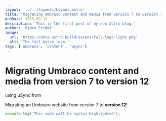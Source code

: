 ```yaml
---
layout: '../../layouts/Layout.astro'
title: 'Migrating Umbraco content and media from version 7 to version 12'
pubDate: 2023-09-12
description: 'This is the first post of my new Astro blog.'
author: 'Bjørn Fridal'
image:
  url: 'https://docs.astro.build/assets/full-logo-light.png'
  alt: 'The full Astro logo.'
tags: ['umbraco', 'content', 'usync']
---
```


# Migrating Umbraco content and media from version 7 to version 12

using uSync from

Migrating an Umbraco website from version 7 to **version 12**!

```js
console.log('This code will be syntax highlighted');
```
